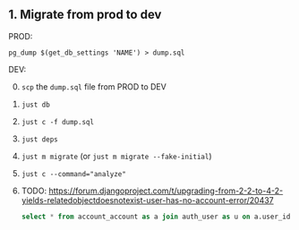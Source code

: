 ## 1. Migrate from prod to dev

PROD:

```
pg_dump $(get_db_settings 'NAME') > dump.sql
```

DEV:

0. `scp` the `dump.sql` file from PROD to DEV
1. `just db`
2. `just c -f dump.sql`
3. `just deps`
4. `just m migrate` (or `just m migrate --fake-initial`)
5. `just c --command="analyze"`

6. TODO: https://forum.djangoproject.com/t/upgrading-from-2-2-to-4-2-yields-relatedobjectdoesnotexist-user-has-no-account-error/20437

   ```sql
   select * from account_account as a join auth_user as u on a.user_id = u.id;
   ```
